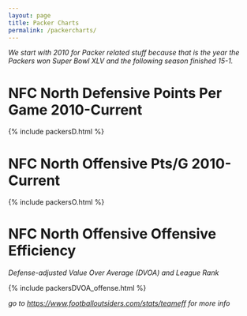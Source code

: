 ```yaml
---
layout: page
title: Packer Charts
permalink: /packercharts/
---
```


*We start with 2010 for Packer related stuff because that is the year the Packers won Super Bowl XLV and the following season finished 15-1.*

# NFC North Defensive Points Per Game 2010-Current
{% include packersD.html %}

# NFC North Offensive Pts/G 2010-Current
{% include packersO.html %}

# NFC North Offensive Offensive Efficiency 
*Defense-adjusted Value Over Average (DVOA) and League Rank*

{% include packersDVOA_offense.html %}

*go to https://www.footballoutsiders.com/stats/teameff for more info*